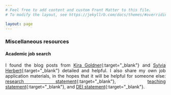 ```yaml
---
# Feel free to add content and custom Front Matter to this file.
# To modify the layout, see https://jekyllrb.com/docs/themes/#overriding-theme-defaults

layout: page
---
```


<style>body {text-align: justify}</style>

### **Miscellaneous resources**

#### Academic job search
I found the blog posts from [Kira Goldner](https://www.kiragoldner.com/blog/index.html){:target="_blank"} and [Sylvia Herbert](http://sylviaherbert.com/faculty-application-advice){:target="_blank"} detailed and helpful. I also share my own job application materials, in the hopes that it will be helpful for someone else: [research statement](/assets/jsli_research_statement_jan16.pdf){:target="_blank"}, [teaching statement](/assets/jsli_teaching_statement_nov01.pdf){:target="_blank"}, and [DEI statement](/assets/jsli_dei_statement_nov01.pdf){:target="_blank"}.